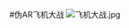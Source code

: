 #伪AR飞机大战
![飞机大战.jpg](https://github.com/54wall/HitPlanes_FakeAR/blob/master/screenshot/screenshot_0.jpg?imageMogr2/auto-orient/strip%7CimageView2/2/w/1240)
